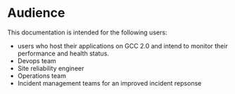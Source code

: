 # Audience

This documentation is intended for the following users:

- users who host their applications on GCC 2.0 and intend to monitor their performance and health status.
- Devops team
- Site reliability engineer
- Operations team
- Incident management teams for an improved incident repsonse


